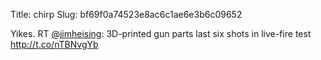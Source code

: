 Title: chirp
Slug: bf69f0a74523e8ac6c1ae6e3b6c09652

Yikes. RT <a href="http://twitter.com/jimheising">@jimheising</a>: 3D-printed gun parts last six shots in live-fire test <a href="http://t.co/nTBNvgYb">http://t.co/nTBNvgYb</a>
